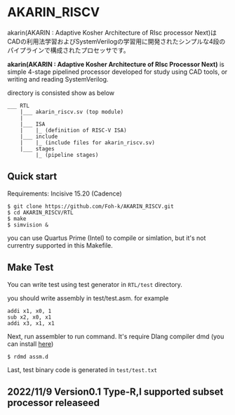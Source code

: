 # AKARIN_RISCV
akarin(AKARIN : Adaptive Kosher Architecture of RIsc processor Next)はCADの利用法学習およびSystemVerilogの学習用に開発されたシンプルな4段のパイプラインで構成されたプロセッサです。

**akarin(AKARIN : Adaptive Kosher Architecture of RIsc Processor Next)** is simple 4-stage pipelined processor developed for study using CAD tools, or writing and reading SystemVerilog.

<!-- 面倒なのでもう英語で書くか -->
directory is consisted show as below
```
___ RTL
    |___ akarin_riscv.sv (top module)
    |
    |___ ISA
    |    |_ (definition of RISC-V ISA)
    |___ include
    |    |_ (include files for akarin_riscv.sv)
    |___ stages
         |_ (pipeline stages)
```

## Quick start
Requirements: Incisive 15.20 (Cadence)
```
$ git clone https://github.com/Foh-k/AKARIN_RISCV.git
$ cd AKARIN_RISCV/RTL
$ make
$ simvision &
```

you can use Quartus Prime (Intel) to compile or simlation, but it's not currentry supported in this Makefile.

## Make Test
You can write test using test generator in `RTL/test` directory.

you should write assembly in test/test.asm. for example 
```
addi x1, x0, 1
sub x2, x0, x1
addi x3, x1, x1
```

Next, run assembler to run command. It's require Dlang compiler dmd (you can install [here](https://dlang.org/download.html))
```
$ rdmd assm.d
```

Last, test binary code is generated in `test/test.txt`

## 2022/11/9 Version0.1 Type-R,I supported subset processor releaseed 
